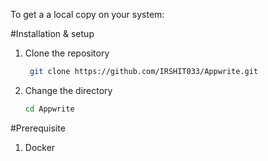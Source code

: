 To get a a local copy on your system:

#Installation & setup

1. Clone the repository
  
    ```bash
     git clone https://github.com/IRSHIT033/Appwrite.git
     ```
2. Change the directory
    ```bash
    cd Appwrite
    ```

#Prerequisite

1. Docker
